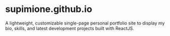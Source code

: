 # supimione.github.io
A lightweight, customizable single-page personal portfolio site to display my bio, skills, and latest development projects built with ReactJS.
